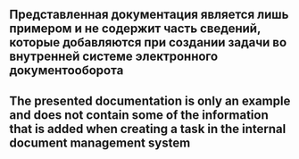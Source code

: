 ## Представленная документация является лишь примером и не содержит часть сведений, которые добавляются при создании задачи во внутренней системе электронного документооборота
## The presented documentation is only an example and does not contain some of the information that is added when creating a task in the internal document management system
